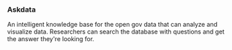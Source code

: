 ### Askdata

An intelligent knowledge base for the open gov data that can analyze and visualize data. Researchers can search the database with questions and get the answer they're looking for.
